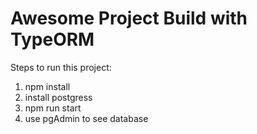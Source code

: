 # Awesome Project Build with TypeORM

Steps to run this project:

1. npm install
2. install postgress
3. npm run start
4. use pgAdmin to see database
